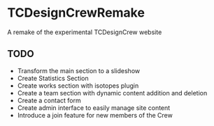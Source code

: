 # TCDesignCrewRemake
A remake of the experimental TCDesignCrew website

## TODO
* Transform the main section to a slideshow
* Create Statistics Section
* Create works section with isotopes plugin
* Create a team section with dynamic content addition and deletion
* Create a contact form
* Create admin interface to easily manage site content 
* Introduce a join feature for new members of the Crew
